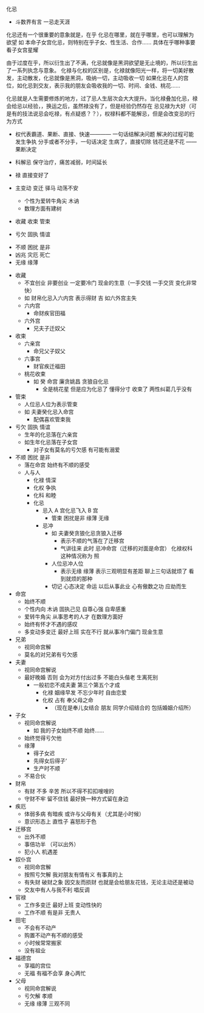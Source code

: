 化忌

- 斗数界有言 一忌走天涯

化忌还有一个很重要的意象就是，在乎
化忌在哪里，就在乎哪里，也可以理解为欲望
如 本命子女宫化忌，则特别在乎子女、性生活、合作…… 具体在乎哪种事要看子女宫星耀

由于过度在乎，所以衍生出了不满，化忌就像是黑洞欲望是无止境的，所以衍生出了一系列执念与意象。
化禄与化权的区别是，化禄就像阳光一样，将一切美好散发，主动散发，化忌就像是黑洞，吸纳一切，主动吸收一切
如果化忌在人的宫位，如化忌到交友，表示我的朋友会吸收我的一切、时间、金钱、桃花……

化忌就是人生需要修炼的地方，过了忌人生层次会大大提升。当化禄叠加化忌，禄会给忌以经验，，换运之后，虽然禄没有了，但是经验仍然存在
忌见禄为大好（可是有的技法说忌会吃禄，有点疑惑？？），权禄科都不能解忌，但是会改变忌的行为方式

- 权代表霸道、果断、直接、快速———— 一句话结解决问题 解决的过程可能发生争执
  分手或者不分手，一句话决定
  生病了，直接切除
  钱花还是不花 —— 果断决定

- 科解忌 保守治疗，痛苦减弱，时间延长
- 禄 直接变好了

- 主变动 变迁 驿马 动荡不安
  - 个性为爱转牛角尖 木讷
  - 数理方面有建树
- 收藏 收束 管束
- 亏欠 固执 情谊
<!-- 不好的含义 -->
- 不顺 困扰 是非
- 凶兆 灾厄 死亡
- 无缘 缘薄
<!-- 不好的含义 -->
- 收藏
  - 不宜创业 非要创业 一定要冷门 现金的生意（一手交钱 一手交货 变化非常快）
  - 如 财帛化忌入六内宫 表示得财 吉 如六外宫主失
  - 六内宫
    - 命财疾官田福
  - 六外宫
    - 兄夫子迁奴父
- 收束
  - 六亲宫
    - 命兄父子奴父
  - 六事宫
    - 财官疾迁福田
  - 桃花收束
    - 如 癸 命宫 廉贪姚昌 贪狼自化忌
      - 全是桃花星 但是应为化忌了 懂得分寸 收束了 两性纠葛几乎没有
- 管束
  - 人位忌人位为表示管束
  - 如 夫妻癸化忌入命宫
    - 配偶喜欢管束我
- 亏欠 固执 情谊
  - 生年的化忌落在六亲宫
  - 如生年化忌落在子女宫
    - 对子女有莫名的亏欠感 有可能有溺爱
- 不顺 困扰 是非
  - 落在命宫 始终有不顺的感受
  - 人与人
    - 化禄 情深
    - 化权 争执
    - 化科 和睦
    - 化忌
      - 忌入 A 宫化忌飞入 B 宫
        - 管束 困扰是非 缘薄 无缘
      - 忌冲
        - 如 夫妻癸贪狼化忌贪狼入迁移
          - 表示不顺的气落在了迁移宫
          - 气讲往来 此时 忌冲命宫（迁移的对面是命宫） 化禄权科这种情况称为 照
        - 人位忌冲人位
          - 表示无缘 缘薄 表示三观明显有差距 聊上三句话就烦了 看到就烦的那种
        - 切记 心态决定 命运 以后从事此业 心有傲数之功 应劫而生
- 命宫
  - 始终不顺
  - 个性内向 木讷 固执己见 自尊心强 自卑感重
  - 爱转牛角尖 从事思考的人才 在数理方面好
  - 始终有怀才不遇的感叹
  - 多变动多变迁 最好上班 实在不行 就从事冷门偏门 现金生意
- 兄弟
  - 视同命宫解
  - 莫名的对兄弟有亏欠感
- 夫妻
  - 视同命宫解说
  - 最好晚婚 否则 会为对方付出过多 不能白头偕老 生离死别
    - 一般初恋不成夫妻 第三个第五个才成
      - 化禄 姻缘早发 不忘少年时 自由恋爱
      - 化权 占有 奉父母之命
        - （现在是奉儿女结合 朋友 同学介绍结合的 包括婚姻介绍所）
- 子女
  - 视同命宫解说
    - 如 我的子女始终不顺 始终……
  - 始终觉得亏欠他
  - 缘薄
    - 得子女迟
    - 先得女后得子‘
    - 生产时不顺
  - 不易合伙
- 财帛
  - 有财 不多 辛苦 所以不得不扣扣嗖嗖的
  - 守财不牢 留不住钱 最好换一种方式留在身边
- 疾厄
  - 体弱多病 有暗疾 或许与父母有关（尤其是小时候）
  - 意识形态上 直性子 喜怒形于色
- 迁移宫
  - 出外不顺
  - 事倍功半 （可以出外）
  - 犯小人 机遇差
- 奴仆宫
  - 视同命宫解
  - 按照亏欠解 我对朋友有情有义 有事真的上
  - 有失财 破财之象 因交友而损财 也就是会给朋友花钱，无论主动还是被动
  - 交友中有人与我不利 唱反调
- 官禄
  - 工作多变迁 最好上班 变动性快的
  - 工作不顺 有是非 无贵人
- 田宅
  - 不会有不动产
  - 购置不动产有不顺的感受
  - 小时候常常搬家
  - 没有祖业
- 福德宫
  - 享福的宫位
  - 无福 有福不会享 身心两忙
- 父母
  - 视同命宫解说
  - 亏欠解 孝顺
  - 无缘 缘薄 三观不同
